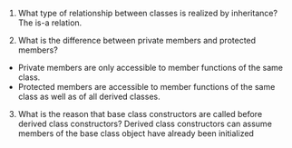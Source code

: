 1. What type of relationship between classes is realized by inheritance?
   The is-a relation.

2. What is the difference between private members and protected members?

- Private members are only accessible to member functions of the same class.
- Protected members are accessible to member functions of the same class as well as of all derived classes.

3. What is the reason that base class constructors are called before derived class constructors?
   Derived class constructors can assume members of the base class object have already been initialized
